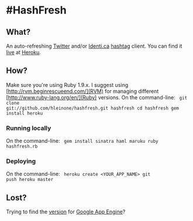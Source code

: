 # #HashFresh

## What?
An auto-refreshing [Twitter](http://twitter.com) and/or [Identi.ca](http://identi.ca) [hashtag](http://en.wikipedia.org/wiki/Hashtag#Hash_tags) client. You can find it [live](http://hashfresh.heroku.com) at [Heroku](http://heroku.com).

## How?
Make sure you're using Ruby 1.9.x. I suggest using [http://rvm.beginrescueend.com/](RVM) for managing different [http://www.ruby-lang.org/en/](Ruby) versions. On the command-line:
<code>
    git clone git://github.com/hleinone/hashfresh.git hashfresh
    cd hashfresh
    gem install heroku
</code>

### Running locally
On the command-line:
<code>
    gem install sinatra haml maruku
    ruby hashfresh.rb
</code>

### Deploying
On the command-line:
<code>
    heroku create <YOUR_APP_NAME>
    git push heroku master
</code>

## Lost?
Trying to find the [version](http://code.google.com/p/hashfresh/) for [Google App Engine](http://appengine.google.com)?
